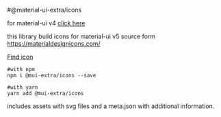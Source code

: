 #@material-ui-extra/icons

for material-ui v4 <a href="https://www.npmjs.com/package/@material-ui-extra/icons">click here</a>


this library build icons for material-ui v5
source form https://materialdesignicons.com/

<a href="https://mansi1.github.io/mdi-react-icons/">Find icon</a>


```shell
#with npm
npm i @mui-extra/icons --save

#with yarn
yarn add @mui-extra/icons
```

includes assets with svg files and a meta.json with additional information.
